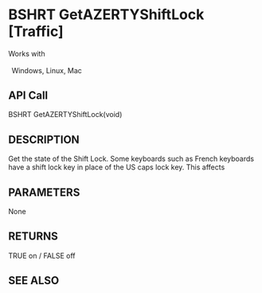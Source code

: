 # BSHRT GetAZERTYShiftLock [Traffic]

Works with <p class="s1" style="padding-top: 2pt;padding-left: 5pt;text-indent: 0pt;text-align: left;"><a name="bookmark15">&zwnj;</a>Windows, Linux, Mac</p>

## API Call
BSHRT GetAZERTYShiftLock(void)
## DESCRIPTION
Get the state of the Shift Lock. Some keyboards such as French keyboards have a shift lock key in place of the US caps lock key. This affects

## PARAMETERS
None

## RETURNS
TRUE on / FALSE off

## SEE ALSO

